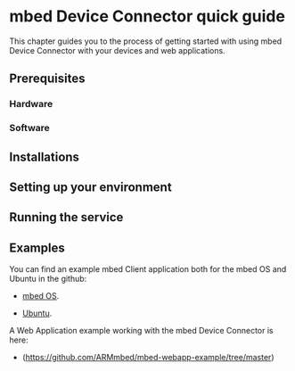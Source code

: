 # mbed Device Connector quick guide

This chapter guides you to the process of getting started with using mbed Device Connector with your devices and web applications.

## Prerequisites

### Hardware


### Software

## Installations

## Setting up your environment

## Running the service

## Examples

You can find an example mbed Client application both for the mbed OS and Ubuntu in the github:

- [mbed OS](https://github.com/ARMmbed/mbed-client-examples). 

- [Ubuntu](https://github.com/ARMmbed/mbed-client-linux-example).

A Web Application example working with the mbed Device Connector is here:

- (https://github.com/ARMmbed/mbed-webapp-example/tree/master) 